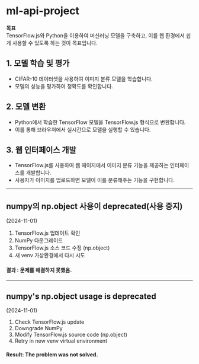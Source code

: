 # ml-api-project

**목표**  
TensorFlow.js와 Python을 이용하여 머신러닝 모델을 구축하고, 이를 웹 환경에서 쉽게 사용할 수 있도록 하는 것이 목표입니다.

## 1. 모델 학습 및 평가
- CIFAR-10 데이터셋을 사용하여 이미지 분류 모델을 학습합니다.
- 모델의 성능을 평가하여 정확도를 확인합니다.

## 2. 모델 변환
- Python에서 학습한 TensorFlow 모델을 TensorFlow.js 형식으로 변환합니다.
- 이를 통해 브라우저에서 실시간으로 모델을 실행할 수 있습니다.

## 3. 웹 인터페이스 개발
- TensorFlow.js를 사용하여 웹 페이지에서 이미지 분류 기능을 제공하는 인터페이스를 개발합니다.
- 사용자가 이미지를 업로드하면 모델이 이를 분류해주는 기능을 구현합니다.
---
## numpy의 np.object 사용이 deprecated(사용 중지)
(2024-11-01)
1. TensorFlow.js 업데이트 확인
2. NumPy 다운그레이드
3. TensorFlow.js 소스 코드 수정 (np.object)
4. 새 venv 가상환경에서 다시 시도
#### 결과 : 문제를 해결하지 못했음.
---
## numpy's np.object usage is deprecated
(2024-11-01)
1. Check TensorFlow.js update
2. Downgrade NumPy
3. Modify TensorFlow.js source code (np.object)
4. Retry in new venv virtual environment
#### Result: The problem was not solved.

